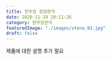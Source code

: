 ```yaml
---
title: 현무암 정형판석
date: 2020-11-29 20:11:26
category: 현무암판석
featuredImage: "./images/stone_03.jpg"
draft: false
---
```


제품에 대한 설명 추가 필요